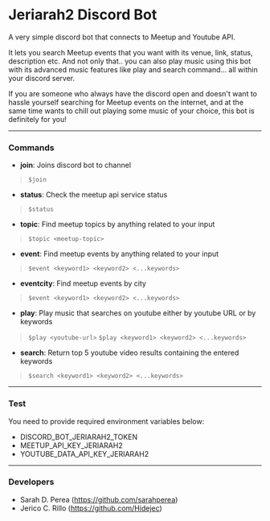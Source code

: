 # Jeriarah2 Discord Bot

A very simple discord bot that connects to Meetup and Youtube API.

It lets you search Meetup events that you want with its venue, link, status, description etc. And not only that.. you can also play music using this bot with its advanced music features like play and search command... all within your discord server.

If you are someone who always have the discord open and doesn't want to hassle yourself searching for Meetup events on the internet, and at the same time wants to chill out playing some music of your choice, this bot is definitely for you! 

--- 

### Commands

- **join**: Joins discord bot to channel
> `$join`

- **status**: Check the meetup api service status
> `$status`

- **topic**: Find meetup topics by anything related to your input
> `$topic <meetup-topic>`

- **event**: Find meetup events by anything related to your input
> `$event <keyword1> <keyword2> <...keywords>`

- **eventcity**: Find meetup events by city
> `$event <keyword1> <keyword2> <...keywords>`

- **play**: Play music that searches on youtube either by youtube URL or by keywords
> `$play <youtube-url>`	
> `$play <keyword1> <keyword2> <...keywords>`
		
- **search**: Return top 5 youtube video results containing the entered keywords
> `$search <keyword1> <keyword2> <...keywords>`

---

### Test

You need to provide required environment variables below: 

- DISCORD_BOT_JERIARAH2_TOKEN
- MEETUP_API_KEY_JERIARAH2
- YOUTUBE_DATA_API_KEY_JERIARAH2

---

### Developers

- Sarah D. Perea (https://github.com/sarahperea)
- Jerico C. Rillo (https://github.com/Hidejec)
